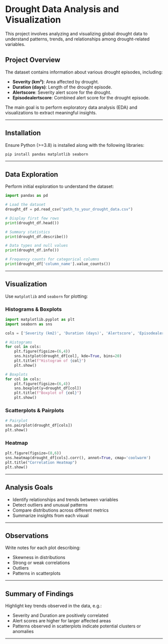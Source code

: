 # Drought Data Analysis and Visualization

This project involves analyzing and visualizing global drought data to understand patterns, trends, and relationships among drought-related variables.

## Project Overview

The dataset contains information about various drought episodes, including:

- **Severity (km²)**: Area affected by drought.
- **Duration (days)**: Length of the drought episode.
- **Alertscore**: Severity alert score for the drought.
- **Episodealertscore**: Combined alert score for the drought episode.

The main goal is to perform exploratory data analysis (EDA) and visualizations to extract meaningful insights.

---

## Installation

Ensure Python (>=3.8) is installed along with the following libraries:

```bash
pip install pandas matplotlib seaborn
```

---

## Data Exploration

Perform initial exploration to understand the dataset:

```python
import pandas as pd

# Load the dataset
drought_df = pd.read_csv("path_to_your_drought_data.csv")

# Display first few rows
print(drought_df.head())

# Summary statistics
print(drought_df.describe())

# Data types and null values
print(drought_df.info())

# Frequency counts for categorical columns
print(drought_df['column_name'].value_counts())
```

---

## Visualization

Use `matplotlib` and `seaborn` for plotting:

### Histograms & Boxplots

```python
import matplotlib.pyplot as plt
import seaborn as sns

cols = ['Severity (km2)', 'Duration (days)', 'Alertscore', 'Episodealertscore']

# Histograms
for col in cols:
    plt.figure(figsize=(6,4))
    sns.histplot(drought_df[col], kde=True, bins=20)
    plt.title(f"Histogram of {col}")
    plt.show()

# Boxplots
for col in cols:
    plt.figure(figsize=(6,4))
    sns.boxplot(y=drought_df[col])
    plt.title(f"Boxplot of {col}")
    plt.show()
```

### Scatterplots & Pairplots

```python
# Pairplot
sns.pairplot(drought_df[cols])
plt.show()
```

### Heatmap

```python
plt.figure(figsize=(8,6))
sns.heatmap(drought_df[cols].corr(), annot=True, cmap='coolwarm')
plt.title("Correlation Heatmap")
plt.show()
```

---

## Analysis Goals

- Identify relationships and trends between variables
- Detect outliers and unusual patterns
- Compare distributions across different metrics
- Summarize insights from each visual

---

## Observations

Write notes for each plot describing:

- Skewness in distributions
- Strong or weak correlations
- Outliers
- Patterns in scatterplots

---

## Summary of Findings

Highlight key trends observed in the data, e.g.:

- Severity and Duration are positively correlated
- Alert scores are higher for larger affected areas
- Patterns observed in scatterplots indicate potential clusters or anomalies

---
